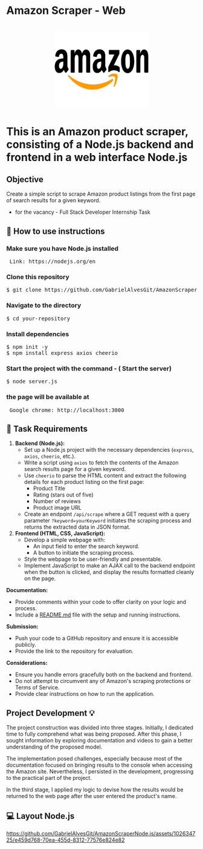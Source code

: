 # Amazon Scraper - Web

<link rel="stylesheet" href="https://cdnjs.cloudflare.com/ajax/libs/font-awesome/6.1.0/css/all.min.css">
<h1 align="center">
  <img src="./public/AmazonLogo.png" alt="Imagem da amazon" width="250" height="200" style="border-radius: 50;">
</h1>

# This is an Amazon product scraper, consisting of a Node.js backend and frontend in a web interface Node.js

## Objective

Create a simple script to scrape Amazon product listings from the first page of search results for a given keyword.

-   for the vacancy - Full Stack Developer Internship Task

## 🔎 How to use instructions

### Make sure you have Node.js installed

<pre>
 Link: https://nodejs.org/en
</pre>

### Clone this repository

<pre>
$ git clone https://github.com/GabrielAlvesGit/AmazonScraperNode.js.git
</pre>

### Navigate to the directory

<pre>
$ cd your-repository
</pre>

### Install dependencies

<pre>
$ npm init -y
$ npm install express axios cheerio
</pre>

### Start the project with the command - ( Start the server)

<pre>
$ node server.js
</pre>

### the page will be available at

<pre>
 Google chrome: http://localhost:3000
</pre>

## 🔧 Task Requirements

1. **Backend (Node.js):**
    - Set up a Node.js project with the necessary dependencies (`express`, `axios`, `cheerio`, etc.).
    - Write a script using `axios` to fetch the contents of the Amazon search results page for a given keyword.
    - Use `cheerio` to parse the HTML content and extract the following details for each product listing on the first page:
        - Product Title
        - Rating (stars out of five)
        - Number of reviews
        - Product image URL
    - Create an endpoint `/api/scrape` where a GET request with a query parameter `?keyword=yourKeyword` initiates the scraping process and returns the extracted data in JSON format.
2. **Frontend (HTML, CSS, JavaScript):**
    - Develop a simple webpage with:
        - An input field to enter the search keyword.
        - A button to initiate the scraping process.
    - Style the webpage to be user-friendly and presentable.
    - Implement JavaScript to make an AJAX call to the backend endpoint when the button is clicked, and display the results formatted cleanly on the page.

**Documentation:**

-   Provide comments within your code to offer clarity on your logic and process.
-   Include a [README.md](http://readme.md/) file with the setup and running instructions.

**Submission:**

-   Push your code to a GitHub repository and ensure it is accessible publicly.
-   Provide the link to the repository for evaluation.

**Considerations:**

-   Ensure you handle errors gracefully both on the backend and frontend.
-   Do not attempt to circumvent any of Amazon's scraping protections or Terms of Service.
-   Provide clear instructions on how to run the application.

## Project Development 💡

The project construction was divided into three stages. Initially, I dedicated time to fully comprehend what was being proposed. After this phase, I sought information by exploring documentation and videos to gain a better understanding of the proposed model.

The implementation posed challenges, especially because most of the documentation focused on bringing results to the console when accessing the Amazon site. Nevertheless, I persisted in the development, progressing to the practical part of the project.

In the third stage, I applied my logic to devise how the results would be returned to the web page after the user entered the product's name.

## 💻 Layout Node.js


https://github.com/GabrielAlvesGit/AmazonScraperNode.js/assets/102634725/e459d768-70ea-455d-8312-77576e824e82

